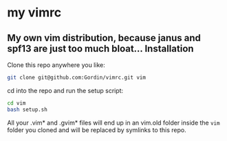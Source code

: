 my vimrc
========
My own vim distribution, because janus and spf13 are just too much bloat...
Installation
--------
Clone this repo anywhere you like:
```bash
git clone git@github.com:Gordin/vimrc.git vim
```
cd into the repo and run the setup script:
```bash
cd vim
bash setup.sh
```
All your .vim* and .gvim* files will end up in an vim.old folder inside the `vim` folder you cloned
and will be replaced by symlinks to this repo.
